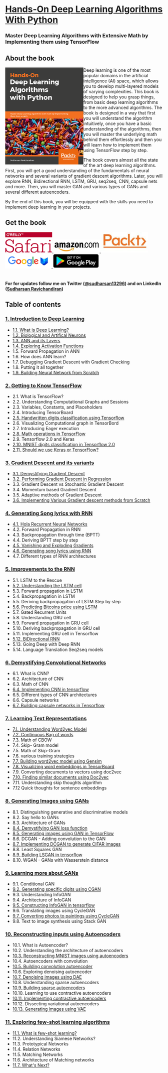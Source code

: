# [Hands-On Deep Learning Algorithms With Python](https://www.amazon.com/gp/product/B07LH43V8P?pf_rd_p=019ad97c-f176-43be-96b9-991a6dc65763&pf_rd_r=X02K63S0YE0Z2S67N8AF)

###  Master Deep Learning Algorithms with Extensive Math by Implementing them using TensorFlow



## About the book
<a target="_blank" href="https://www.amazon.com/gp/product/B07LH43V8P?pf_rd_p=019ad97c-f176-43be-96b9-991a6dc65763&pf_rd_r=X02K63S0YE0Z2S67N8AF">
  <img src="./images/book_cover.png" alt="Book Cover" width="250" align="left"/>
</a>

Deep learning is one of the most popular domains in the artificial intelligence (AI) space, which allows you to develop multi-layered models of varying complexities. This book is designed to help you grasp things, from basic deep learning algorithms to the more advanced algorithms. The book is designed in a way that first you will understand the algorithm intuitively, once you have a basic understanding of the algorithms, then you will master the underlying math behind them effortlessly and then you will learn how to implement them using TensorFlow step by step.

The book covers almost all the state of the art deep learning algorithms. First, you will get a good understanding of the fundamentals of neural networks and several variants of gradient descent algorithms. Later, you will explore RNN, Bidirectional RNN, LSTM, GRU, seq2seq, CNN, capsule nets and more. Then, you will master GAN and various types of GANs and several different autoencoders. 

By the end of this book, you will be equipped with the skills you need to implement deep learning in your projects.

## Get the book 
<div>
<a target="_blank" href="#">
  <img src="./images/Oreilly_safari_logo.png" alt="Oreilly Safari" hieght=150, width=150>
</a>
  
<a target="_blank" href="https://www.amazon.com/gp/product/B07LH43V8P?pf_rd_p=019ad97c-f176-43be-96b9-991a6dc65763&pf_rd_r=X02K63S0YE0Z2S67N8AF">
  <img src="./images/amazon_logo.jpg" alt="Amazon" >
</a>

<a target="_blank" href="https://www.packtpub.com/big-data-and-business-intelligence/hands-deep-learning-algorithms-python">
  <img src="./images/packt_logo.jpeg" alt="Packt" hieght=150, width=150 >
</a>

<a target="_blank" href="https://books.google.co.in/books?id=8DqlDwAAQBAJ&source=gbs_book_other_versions">
  <img src="./images/googlebooks_logo.png" alt="Google Books" 
</a>

<a target="_blank" href="https://play.google.com/store/books/details/Sudharsan_Ravichandiran_Hands_On_Deep_Learning_Alg?id=8DqlDwAAQBAJ">
  <img src="./images/googleplay_logo.png" alt="Google Play" >
</a>
<br>
</div>

<br>


#### For for updates follow me on Twitter ([@sudharsan13296](https://twitter.com/sudharsan13296)) and on LinkedIn ([Sudharsan Ravichandiran](https://www.linkedin.com/in/sudharsan1396/))

## Table of contents 

### [1. Introduction to Deep Learning](https://github.com/sudharsan13296/Hands-On-Deep-Learning-Algorithms-with-Python/tree/master/01.%20Introduction%20to%20Deep%20Learning)

* [1.1. What is Deep Learning?](https://github.com/sudharsan13296/Hands-On-Deep-Learning-Algorithms-with-Python/blob/master/01.%20Introduction%20to%20Deep%20Learning/1.01%20What%20is%20Deep%20Learning%3F.ipynb)
* [1.2. Biological and Artifical Neurons](https://github.com/sudharsan13296/Hands-On-Deep-Learning-Algorithms-with-Python/blob/master/01.%20Introduction%20to%20Deep%20Learning/1.02%20Biological%20and%20Artificial%20Neurons.ipynb)
* [1.3. ANN and its Layers](https://github.com/sudharsan13296/Hands-On-Deep-Learning-Algorithms-with-Python/blob/master/01.%20Introduction%20to%20Deep%20Learning/1.03%20ANN%20and%20its%20layers.ipynb)
* [1.4. Exploring Activation Functions](https://github.com/sudharsan13296/Hands-On-Deep-Learning-Algorithms-with-Python/blob/master/01.%20Introduction%20to%20Deep%20Learning/1.04%20Exploring%20activation%20functions.ipynb)
* 1.5. Forward Propagation in ANN
* 1.6. How does ANN learn?	
* 1.7. Debugging Gradient Descent with Gradient Checking 	
* 1.8. Putting it all together
* [1.9. Building Neural Network from Scratch](https://github.com/sudharsan13296/Hands-On-Deep-Learning-Algorithms-with-Python/blob/master/01.%20Introduction%20to%20Deep%20Learning/1.09%20Building%20Neural%20Network%20from%20scratch.ipynb)


### [2. Getting to Know TensorFlow](https://github.com/sudharsan13296/Hands-On-Deep-Learning-Algorithms-with-Python/tree/master/02.%20Getting%20to%20Know%20TensorFlow)

* 2.1. What is TensorFlow?
* 2.2. Understanding Computational Graphs and Sessions
* 2.3. Variables, Constants, and Placeholders
* 2.4. Introducing TensorBoard
* [2.5. Handwritten digits classification using Tensorflow ](https://github.com/sudharsan13296/Hands-On-Deep-Learning-Algorithms-with-Python/blob/master/02.%20Getting%20to%20Know%20TensorFlow/2.05%20Handwritten%20digits%20classification%20using%20TensorFlow.ipynb)
* 2.6. Visualizing Computational graph in TensorBord
* 2.7. Introducing Eager execution
* [2.8. Math operations in TensorFlow](https://github.com/sudharsan13296/Hands-On-Deep-Learning-Algorithms-with-Python/blob/master/02.%20Getting%20to%20Know%20TensorFlow/2.08%20Math%20operations%20in%20TensorFlow.ipynb)
* 2.9. Tensorflow 2.0 and Keras
* [2.10. MNIST digits classification in Tensorflow 2.0](https://github.com/sudharsan13296/Hands-On-Deep-Learning-Algorithms-with-Python/blob/master/02.%20Getting%20to%20Know%20TensorFlow/2.10%20MNIST%20digits%20classification%20in%20TensorFlow%202.0.ipynb)
* [2.11. Should we use Keras or TensorFlow?](https://github.com/sudharsan13296/Hands-On-Deep-Learning-Algorithms-with-Python/blob/master/02.%20Getting%20to%20Know%20TensorFlow/2.11%20Should%20we%20use%20Keras%20or%20TensorFlow%3F.ipynb)



### [3. Gradient Descent and its variants](https://github.com/sudharsan13296/Hands-On-Deep-Learning-Algorithms-with-Python/tree/master/03.%20Gradient%20Descent%20and%20its%20variants)

* [3.1. Demystifying Gradient Descent](https://github.com/sudharsan13296/Hands-On-Deep-Learning-Algorithms-with-Python/blob/master/03.%20Gradient%20Descent%20and%20its%20variants/3.01%20Demystifying%20Gradient%20Descent.ipynb)
* [3.2. Performing Gradient Descent in Regression](https://github.com/sudharsan13296/Hands-On-Deep-Learning-Algorithms-with-Python/blob/master/03.%20Gradient%20Descent%20and%20its%20variants/3.02%20Performing%20Gradient%20Descent%20in%20Regression.ipynb)
* 3.3. Gradient Descent vs Stochastic Gradient Descent
* 3.4. Momentum based  Gradient Descent
* 3.5. Adaptive methods of Gradient Descent
* [ 3.6. Implementing Various Gradient descent methods from Scratch](https://github.com/sudharsan13296/Hands-On-Deep-Learning-Algorithms-with-Python/blob/master/03.%20Gradient%20Descent%20and%20its%20variants/3.06%20%20Implementing%20Several%20Variants%20of%20Gradient%20Descent%20from%20Scratch.ipynb)



### [4. Generating Song lyrics with RNN](https://github.com/sudharsan13296/Hands-On-Deep-Learning-Algorithms-with-Python/tree/master/04.%20Generating%20Song%20Lyrics%20Using%20RNN)


* [4.1. Hola Recurrent Neural Networks](https://github.com/sudharsan13296/Hands-On-Deep-Learning-Algorithms-with-Python/blob/master/04.%20Generating%20Song%20Lyrics%20Using%20RNN/4.01%20Hola%20Recurrent%20Neural%20Networks.ipynb)
* 4.2. Forward Propagation in RNN 
* 4.3. Backpropagation through time (BPTT) 
* 4.4. Deriving BPTT step by step
* [4.5. Vanishing and Exploding Gradients](https://github.com/sudharsan13296/Hands-On-Deep-Learning-Algorithms-with-Python/blob/master/04.%20Generating%20Song%20Lyrics%20Using%20RNN/4.05%20Vanishing%20and%20Exploding%20Gradients.ipynb)
* [4.6. Generating song lyrics using RNN](https://github.com/sudharsan13296/Hands-On-Deep-Learning-Algorithms-with-Python/blob/master/04.%20Generating%20Song%20Lyrics%20Using%20RNN/4.06%20Generating%20Song%20Lyrics%20Using%20RNN.ipynb)
* 4.7. Different types of RNN architectures


### [5. Improvements to the RNN](https://github.com/sudharsan13296/Hands-On-Deep-Learning-Algorithms-with-Python/tree/master/05.%20Improvements%20to%20the%20RNN)

* 5.1. LSTM to the Rescue
* [5.2. Understanding the LSTM cell](https://github.com/sudharsan13296/Hands-On-Deep-Learning-Algorithms-with-Python/blob/master/05.%20Improvements%20to%20the%20RNN/5.02%20Understanding%20the%20LSTM%20cell.ipynb)
* 5.3. Forward propagation in LSTM
* 5.4. Backpropagation in LSTM
* 5.5. Deriving backpropagation of LSTM Step by step
* [5.6. Predicting Bitcoins price using LSTM](https://github.com/sudharsan13296/Hands-On-Deep-Learning-Algorithms-with-Python/blob/master/05.%20Improvements%20to%20the%20RNN/5.06%20Predicting%20Bitcoins%20price%20using%20LSTM%20RNN.ipynb)
* 5.7. Gated Recurrent Units
* 5.8. Understanding GRU cell
* 5.9. Forward propagation in GRU cell
* 5.10. Deriving backpropagation in GRU cell
* 5.11. Implementing GRU cell in Tensorflow
* [5.12. BiDirectional RNN](https://github.com/sudharsan13296/Hands-On-Deep-Learning-Algorithms-with-Python/blob/master/05.%20Improvements%20to%20the%20RNN/5.12%20BiDirectional%20RNN.ipynb)
* 5.13. Going Deep with Deep RNN 
* 5.14. Language Translation Seq2seq models


### [6. Demystifying Convolutional Networks](https://github.com/sudharsan13296/Hands-On-Deep-Learning-Algorithms-with-Python/tree/master/06.%20Demystifying%20Convolutional%20Networks)

* 6.1. What is CNN?
* 6.2. Architecture of CNN
* 6.3. Math of CNN 
* [ 6.4. Implementing CNN in tensorflow](https://github.com/sudharsan13296/Hands-On-Deep-Learning-Algorithms-with-Python/blob/master/06.%20Demystifying%20Convolutional%20Networks/6.04%20Implementing%20CNN%20in%20TensorFlow.ipynb)
* 6.5. Different types of CNN architectures
* 6.6. Capsule networks
*  [6.7. Building capsule networks in Tensorflow](https://github.com/sudharsan13296/Hands-On-Deep-Learning-Algorithms-with-Python/blob/master/06.%20Demystifying%20Convolutional%20Networks/6.07%20Building%20Capsule%20Networks%20in%20TensorFlow.ipynb)


### [7. Learning Text Representations](https://github.com/sudharsan13296/Hands-On-Deep-Learning-Algorithms-with-Python/tree/master/07.%20Learning%20Text%20Representations)

* [7.1. Understanding Word2vec Model](https://github.com/sudharsan13296/Hands-On-Deep-Learning-Algorithms-with-Python/blob/master/07.%20Learning%20Text%20Representations/7.01%20Understanding%20Word2vec%20Model.ipynb)
* [7.2. Continuous Bag of words](https://github.com/sudharsan13296/Hands-On-Deep-Learning-Algorithms-with-Python/blob/master/07.%20Learning%20Text%20Representations/7.02%20Continuous%20Bag%20of%20words.ipynb)
* 7.3. Math of CBOW
* 7.4. Skip- Gram model
* 7.5. Math of Skip-Gram 
* 7.6. various training strategies
*  [ 7.7. Building word2vec model using Gensim](https://github.com/sudharsan13296/Hands-On-Deep-Learning-Algorithms-with-Python/blob/master/07.%20Learning%20Text%20Representations/7.07%20Building%20word2vec%20model%20using%20Gensim.ipynb)
*  [7.8. Visualizing word embeddings in TensorBoard](https://github.com/sudharsan13296/Hands-On-Deep-Learning-Algorithms-with-Python/blob/master/07.%20Learning%20Text%20Representations/7.08%20Visualizing%20Word%20Embeddings%20in%20TensorBoard.ipynb)
* 7.9. Converting documents to vectors using doc2vec
* [7.10. Finding similar documents using Doc2vec](https://github.com/sudharsan13296/Hands-On-Deep-Learning-Algorithms-with-Python/blob/master/07.%20Learning%20Text%20Representations/7.10%20Finding%20similar%20documents%20using%20Doc2Vec.ipynb)
* 7.11. Understanding skip thoughts algorithm
* 7.12 Quick thoughts for sentence embeddings


### [8. Generating Images using GANs](https://github.com/sudharsan13296/Hands-On-Deep-Learning-Algorithms-with-Python/tree/master/08.%20Generating%20Images%20using%20GANs)

* 8.1. Distinguishing generative and discriminative models
* 8.2. Say hello to GANs
* 8.3. Architecture of GANs
* [8.4. Demystifying GAN loss function](https://github.com/sudharsan13296/Hands-On-Deep-Learning-Algorithms-with-Python/blob/master/08.%20Generating%20Images%20using%20GANs/8.04%20Demystifying%20GAN%20Loss%20Function.ipynb)
* [8.5. Generating images using GAN in TensorFlow](https://github.com/sudharsan13296/Hands-On-Deep-Learning-Algorithms-with-Python/blob/master/08.%20Generating%20Images%20using%20GANs/8.05%20Generating%20images%20using%20GAN%20in%20TensorFlow.ipynb)
* 8.6. DCGAN - Adding convolution to the GAN
* [8.7. Implementing DCGAN to generate CIFAR images](https://github.com/sudharsan13296/Hands-On-Deep-Learning-Algorithms-with-Python/blob/master/08.%20Generating%20Images%20using%20GANs/8.07%20Implementing%20DCGAN%20to%20Generate%20CIFAR%20Images.ipynb)
* 8.8. Least Squares GAN
* [8.9. Building LSGAN in tensorflow](https://github.com/sudharsan13296/Hands-On-Deep-Learning-Algorithms-with-Python/blob/master/08.%20Generating%20Images%20using%20GANs/8.09%20Building%20LSGAN%20in%20TensorFlow.ipynb)
* 8.10. WGAN - GANs with Wasserstein distance


### [9. Learning more about GANs](https://github.com/sudharsan13296/Hands-On-Deep-Learning-Algorithms-with-Python/tree/master/09.%20Learning%20more%20about%20GANs)

* 9.1. Conditional GAN 
* [9.2. Generating specific digits using CGAN](https://github.com/sudharsan13296/Hands-On-Deep-Learning-Algorithms-with-Python/blob/master/09.%20Learning%20more%20about%20GANs/9.02%20Generating%20Specific%20Handwritten%20Digit%20Using%20CGAN.ipynb)
* 9.3. Understanding InfoGAN 
* 9.4. Architecture of InfoGAN
*  [9.5. Constructing InfoGAN in tensorflow](https://github.com/sudharsan13296/Hands-On-Deep-Learning-Algorithms-with-Python/blob/master/09.%20Learning%20more%20about%20GANs/9.05%20Constructing%20InfoGan%20in%20Tensorflow.ipynb)
* 9.6. Translating images using CycleGAN
*  [9.7. Converting photos to paintings using CycleGAN](https://github.com/sudharsan13296/Hands-On-Deep-Learning-Algorithms-with-Python/blob/master/09.%20Learning%20more%20about%20GANs/9.07%20Converting%20photos%20to%20paintings%20using%20CycleGAN.ipynb)
* 9.8. Text to image synthesis using Stack GAN


### [10. Reconstructing inputs using Autoencoders](https://github.com/sudharsan13296/Hands-On-Deep-Learning-Algorithms-with-Python/tree/master/10.%20Reconsturcting%20Inputs%20using%20Autoencoders)

* 10.1. What is Autoencoder?
* 10.2. Understanding the architecture of autoencoders
* [10.3. Reconstructing MNIST images using autoencoders](https://github.com/sudharsan13296/Hands-On-Deep-Learning-Algorithms-with-Python/blob/master/10.%20Reconsturcting%20Inputs%20using%20Autoencoders/10.03%20Reconstructing%20MNIST%20images%20using%20Autoencoder.ipynb)
* 10.4. Autoencoders with convolution
* [10.5. Building convolution autoencoder](https://github.com/sudharsan13296/Hands-On-Deep-Learning-Algorithms-with-Python/blob/master/10.%20Reconsturcting%20Inputs%20using%20Autoencoders/10.05%20Building%20Convolutional%20Autoencoder.ipynb)
* 10.6. Exploring denoising autoencoder
* [10.7. Denoising images using DAE](https://github.com/sudharsan13296/Hands-On-Deep-Learning-Algorithms-with-Python/blob/master/10.%20Reconsturcting%20Inputs%20using%20Autoencoders/10.07%20Denoising%20images%20using%20Denoising%20Autoencoder.ipynb)
* 10.8. Understanding sparse autoencoders
* [10.9. Building sparse autoencoders](https://github.com/sudharsan13296/Hands-On-Deep-Learning-Algorithms-with-Python/blob/master/10.%20Reconsturcting%20Inputs%20using%20Autoencoders/10.09%20Building%20the%20Sparse%20Autoencoder.ipynb)
* 10.10. Learning to use contractive autoencoders
* [10.11. Implementing contractive autoencoders](https://github.com/sudharsan13296/Hands-On-Deep-Learning-Algorithms-with-Python/blob/master/10.%20Reconsturcting%20Inputs%20using%20Autoencoders/10.11%20Implementing%20Contractive%20Autoencoders.ipynb)
* 10.12. Dissecting variational autoencoders
* [10.13. Generating images using VAE](https://github.com/sudharsan13296/Hands-On-Deep-Learning-Algorithms-with-Python/blob/master/10.%20Reconsturcting%20Inputs%20using%20Autoencoders/10.13%20Generating%20images%20using%20VAE.ipynb)




### [11. Exploring few-shot learning algorithms](https://github.com/sudharsan13296/Hands-On-Deep-Learning-Algorithms-with-Python/tree/master/11.%20Exploring%20Few%20Shot%20Learning%20Algorithms)

* [11.1. What is few-shot learning?](https://github.com/sudharsan13296/Hands-On-Deep-Learning-Algorithms-with-Python/blob/master/11.%20Exploring%20Few%20Shot%20Learning%20Algorithms/11.01%20What%20is%20few-shot%20learning%3F.ipynb)
* 11.2. Understanding Siamese Networks?
* 11.3. Prototypical Networks
* 11.4. Relation Networks
* 11.5. Matching Networks
* 11.6. Architecture of Matching networks
* [11.7. What's Next?](https://github.com/sudharsan13296/Hands-On-Deep-Learning-Algorithms-with-Python/blob/master/11.%20Exploring%20Few%20Shot%20Learning%20Algorithms/11.07%20What's%20Next%3F.ipynb)
